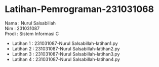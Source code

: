 # Latihan-Pemrograman-231031068
<div> Nama : Nurul Salsabillah </div>
<div> Nim : 231031087 </div>
<div> Prodi : Sistem Informasi C </div>

* Latihan 1 : 231031087-Nurul Salsabillah-latihan1.py
* Latihan 2 : 231031087-Nurul Salsabillah-latihan2.py
* Latihan 3 : 231031087-Nurul Salsabillah-latihan3.py
* Latihan 4 : 231031087-Nurul Salsabillah-latihan4.py

